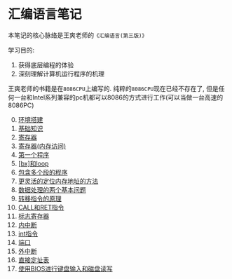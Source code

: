 # 汇编语言笔记

本笔记的核心脉络是王爽老师的`《汇编语言(第三版)》`

学习目的:
1. 获得底层编程的体验
2. 深刻理解计算机运行程序的机理

王爽老师的书籍是在`8086CPU`上编写的. 纯粹的`8086CPU`现在已经不存在了, 但是任何一台和Intel系列兼容的pc机都可以8086的方式进行工作(可以当做一台高速的8086PC)

0. [环境搭建](./doc/00-环境搭建)
1. [基础知识](./doc/01-基础知识)
2. [寄存器](./doc/02-寄存器)
3. [寄存器(内存访问)](./doc/03-寄存器(内存访问))
4. [第一个程序](./doc/04-第一个程序)
5. [[bx]和loop](./doc/05-[bx]和loop)
6. [包含多个段的程序](./doc/06-包含多个段的程序)
7. [更灵活的定位内存地址的方法](./doc/07-更灵活的定位内存地址的方法)
8. [数据处理的两个基本问题](./doc/08-数据处理的两个基本问题)
9. [转移指令的原理](./doc/09-转移指令的原理)
10. [CALL和RET指令](./doc/10-CALL和RET指令)
11. [标志寄存器](./doc/11-标志寄存器)
12. [内中断](./doc/12-内中断)
13. [int指令](./doc/13-int指令)
14. [端口](./doc/14-端口)
15. [外中断](./doc/15-外中断)
16. [直接定址表](./doc/16-直接定址表)
17. [使用BIOS进行键盘输入和磁盘读写](./doc/17-使用BIOS进行键盘输入和磁盘读写)